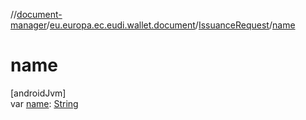 //[document-manager](../../../index.md)/[eu.europa.ec.eudi.wallet.document](../index.md)/[IssuanceRequest](index.md)/[name](name.md)

# name

[androidJvm]\
var [name](name.md): [String](https://kotlinlang.org/api/latest/jvm/stdlib/kotlin/-string/index.html)
